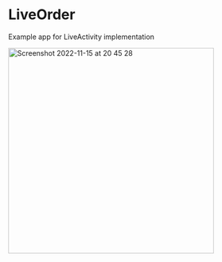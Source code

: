 # LiveOrder

Example app for LiveActivity implementation

<img width="413" alt="Screenshot 2022-11-15 at 20 45 28" src="https://user-images.githubusercontent.com/1220717/202063356-4540120a-24b8-4763-bd5f-a770fde9e76c.png">
